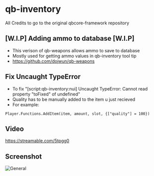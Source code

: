 # qb-inventory
All Credits to go to the original qbcore-framework repository

## [W.I.P] Adding ammo to database [W.I.P]
- This verison of qb-weapons allows ammo to save to database 
- Mostly used for getting ammo values in qb-inventory tool tip
- https://github.com/dojwun/qb-weapons

## Fix Uncaught TypeError 
- To fix "[script:qb-inventory:nui] Uncaught TypeError: Cannot read property "toFixed" of undefined"
- Quality has to be manually added to the item u just recieved 
- For example: 
```
Player.Functions.AddItem(item, amount, slot, {["quality"] = 100})
```


## Video
https://streamable.com/5tpgg0

## Screenshot
![General](https://i.imgur.com/l48YeCC.png)
